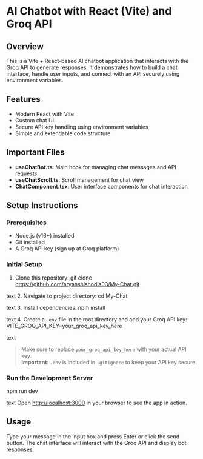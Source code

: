 # AI Chatbot with React (Vite) and Groq API

## Overview
This is a Vite + React-based AI chatbot application that interacts with the Groq API to generate responses. It demonstrates how to build a chat interface, handle user inputs, and connect with an API securely using environment variables.

## Features
- Modern React with Vite
- Custom chat UI
- Secure API key handling using environment variables
- Simple and extendable code structure

## Important Files
- **useChatBot.ts**: Main hook for managing chat messages and API requests
- **useChatScroll.ts**: Scroll management for chat view
- **ChatComponent.tsx**: User interface components for chat interaction

## Setup Instructions

### Prerequisites
- Node.js (v16+) installed
- Git installed
- A Groq API key (sign up at Groq platform)

### Initial Setup
1. Clone this repository:
git clone https://github.com/aryanshishodia03/My-Chat.git

text
2. Navigate to project directory:
cd My-Chat

text
3. Install dependencies:
npm install

text
4. Create a `.env` file in the root directory and add your Groq API key:
VITE_GROQ_API_KEY=your_groq_api_key_here

text
> Make sure to replace `your_groq_api_key_here` with your actual API key.  
> **Important**: `.env` is included in `.gitignore` to keep your API key secure.

### Run the Development Server
npm run dev

text
Open [http://localhost:3000](http://localhost:3000) in your browser to see the app in action.

## Usage
Type your message in the input box and press Enter or click the send button. The chat interface will interact with the Groq API and display bot responses.